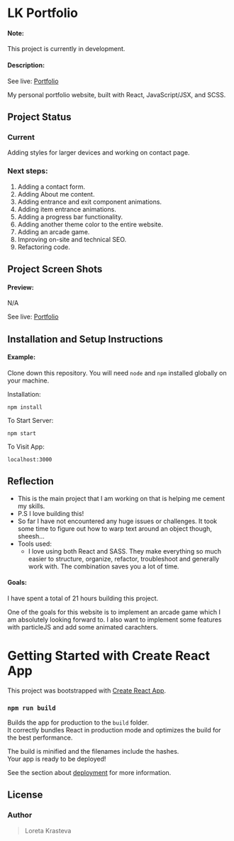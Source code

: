 # LK Portfolio

#### Note:

This project is currently in development.

#### Description:

See live:
[Portfolio](https://loretta-arineva.dev) 

My personal portfolio website, built with React, JavaScript/JSX, and SCSS.

## Project Status

### Current
Adding styles for larger devices and working on contact page.

### Next steps:
1. Adding a contact form.
2. Adding About me content.
3. Adding entrance and exit component animations.
4. Adding item entrance animations.
5. Adding a progress bar functionality.
6. Adding another theme color to the entire website.
7. Adding an arcade game.
8. Improving on-site and technical SEO.
9. Refactoring code.


## Project Screen Shots

#### Preview:   

N/A

See live:
[Portfolio](https://loretta-arineva.dev) 


## Installation and Setup Instructions

#### Example:  

Clone down this repository. You will need `node` and `npm` installed globally on your machine.  

Installation:

`npm install`  

To Start Server:

`npm start`  

To Visit App:

`localhost:3000`  

## Reflection

  - This is the main project that I am working on that is helping me cement my skills.
  - P.S I love building this!
  - So far I have not encountered any huge issues or challenges. It took some time to figure out how to warp text around an object though, sheesh...
  - Tools used:
      - I love using both React and SASS. They make everything so much easier to structure, organize, refactor, troubleshoot and generally work with. The combination saves you a lot of time. 

#### Goals:  

I have spent a total of 21 hours building this project.

One of the goals for this website is to implement an arcade game which I am absolutely looking forward to. I also want to implement some features with particleJS and add some animated carachters.

# Getting Started with Create React App

This project was bootstrapped with [Create React App](https://github.com/facebook/create-react-app).

### `npm run build`

Builds the app for production to the `build` folder.\
It correctly bundles React in production mode and optimizes the build for the best performance.

The build is minified and the filenames include the hashes.\
Your app is ready to be deployed!

See the section about [deployment](https://facebook.github.io/create-react-app/docs/deployment) for more information.

## License

### Author
> Loreta Krasteva
